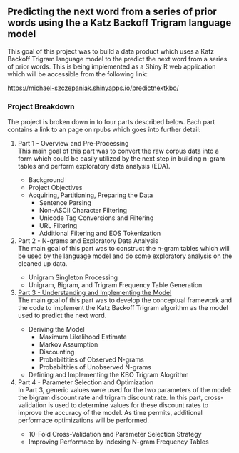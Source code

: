 ## Predicting the next word from a series of prior words using the a Katz Backoff Trigram language model
This goal of this project was to build a data product which uses a Katz Backoff Trigram language model to the predict the next word from a series of prior words.  This is being implemented as a Shiny R web application which will be accessible from the following link:

<a href=https://michael-szczepaniak.shinyapps.io/predictnextword/>https://michael-szczepaniak.shinyapps.io/predictnextkbo/</a>

### Project Breakdown
The project is broken down in to four parts described below.  Each part contains a link to an page on rpubs which goes into further detail:
<ol style="list-style-type: decimal">
<li>Part 1 - Overview and Pre-Processing</li>
This main goal of this part was to convert the raw corpus data into a form which could be easily utilized by the next step in building n-gram tables and perform exploratory data analysis (EDA).
  <ul>
  <li>Background</li>
  <li>Project Objectives</li>
  <li>Acquiring, Partitioning, Preparing the Data
    <ul>
      <li>Sentence Parsing</li>
      <li>Non-ASCII Character Filtering</li>
      <li>Unicode Tag Conversions and Filtering</li>
      <li>URL Filtering</li>
      <li>Additional Filtering and EOS Tokenization</li>
    </ul>
  </li>
  </ul>
<li>Part 2 - N-grams and Exploratory Data Analysis</li>
The main goal of this part was to construct the n-gram tables which will be used by the language model and do some exploratory analysis on the cleaned up data.
  <ul>
  <li>Unigram Singleton Processing</li>
  <li>Unigram, Bigram, and Trigram Frequency Table Generation</li>
  </ul>
<li><a href=http://rpubs.com/mszczepaniak/prednextkbo>Part 3 - Understanding and Implementing the Model</a></li>
The main goal of this part was to develop the conceptual framework and the code to implement the Katz Backoff Trigram algorithm as the model used to predict the next word.
  <ul>
  <li>Deriving the Model
    <ul>
      <li>Maximum Likelihood Estimate</li>
      <li>Markov Assumption</li>
      <li>Discounting</li>
      <li>Probabiltities of Observed N-grams</li>
      <li>Probabiltities of Unobserved N-grams</li>
    </ul>
  </li>
  <li>Defining and Implementing the KBO Trigram Alogrithm</li>
  </ul>
<li>Part 4 - Parameter Selection and Optimization</li>
In Part 3, generic values were used for the two parameters of the model: the bigram discount rate and trigram discount rate.  In this part, cross-validation is used to determine values for these discount rates to improve the accuracy of the model.  As time permits, additional performace optimizations will be performed.
<ul>
  <li>10-Fold Cross-Validation and Parameter Selection Strategy</li>
  <li>Improving Performace by Indexing N-gram Frequency Tables</li>
  </ul>
</ol>
